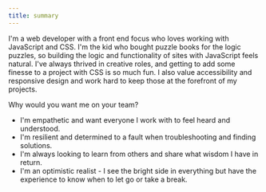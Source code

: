 ```yaml
---
title: summary
---
```


I'm a web developer with a front end focus who loves working with JavaScript and CSS. I'm the kid who bought puzzle books for the logic puzzles, so building the logic and functionality of sites with JavaScript feels natural. I've always thrived in creative roles, and getting to add some finesse to a project with CSS is so much fun. I also value accessibility and responsive design and work hard to keep those at the forefront of my projects.

Why would you want me on your team?

- I'm empathetic and want everyone I work with to feel heard and understood.
- I'm resilient and determined to a fault when troubleshooting and finding solutions.
- I'm always looking to learn from others and share what wisdom I have in return.
- I'm an optimistic realist - I see the bright side in everything but have the experience to know when to let go or take a break.
